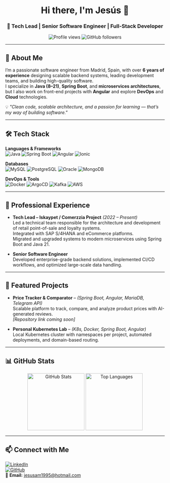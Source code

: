 <!-- Banner / Header -->
<h1 align="center">Hi there, I'm Jesús 👋</h1>
<h3 align="center">🚀 Tech Lead | Senior Software Engineer | Full-Stack Developer</h3>

<p align="center">
  <img src="https://komarev.com/ghpvc/?username=srjesusam&label=Profile%20Views&color=0e75b6&style=flat" alt="Profile views" />
  <img src="https://img.shields.io/github/followers/srjesusam?label=Followers&style=social" alt="GitHub followers" />
</p>

---

## 💫 About Me

I’m a passionate software engineer from Madrid, Spain, with over **6 years of experience** designing scalable backend systems, leading development teams, and building high-quality software.  
I specialize in **Java (8–21)**, **Spring Boot**, and **microservices architectures**, but I also work on front-end projects with **Angular** and explore **DevOps** and **Cloud** technologies.

💡 *"Clean code, scalable architecture, and a passion for learning — that’s my way of building software."*

---

## 🛠 Tech Stack

**Languages & Frameworks**  
![Java](https://img.shields.io/badge/Java-ED8B00?style=for-the-badge&logo=openjdk&logoColor=white)
![Spring Boot](https://img.shields.io/badge/Spring%20Boot-6DB33F?style=for-the-badge&logo=springboot&logoColor=white)
![Angular](https://img.shields.io/badge/Angular-DD0031?style=for-the-badge&logo=angular&logoColor=white)
![Ionic](https://img.shields.io/badge/Ionic-3880FF?style=for-the-badge&logo=ionic&logoColor=white)

**Databases**  
![MySQL](https://img.shields.io/badge/MySQL-005C84?style=for-the-badge&logo=mysql&logoColor=white)
![PostgreSQL](https://img.shields.io/badge/PostgreSQL-316192?style=for-the-badge&logo=postgresql&logoColor=white)
![Oracle](https://img.shields.io/badge/Oracle-F80000?style=for-the-badge&logo=oracle&logoColor=white)
![MongoDB](https://img.shields.io/badge/MongoDB-4EA94B?style=for-the-badge&logo=mongodb&logoColor=white)

**DevOps & Tools**  
![Docker](https://img.shields.io/badge/Docker-2496ED?style=for-the-badge&logo=docker&logoColor=white)
![ArgoCD](https://img.shields.io/badge/ArgoCD-FB542B?style=for-the-badge&logo=argo&logoColor=white)
![Kafka](https://img.shields.io/badge/Apache%20Kafka-231F20?style=for-the-badge&logo=apachekafka&logoColor=white)
![AWS](https://img.shields.io/badge/AWS-FF9900?style=for-the-badge&logo=amazonaws&logoColor=white)

---

## 💼 Professional Experience

- **Tech Lead – Iskaypet / Comerzzia Project** *(2022 – Present)*  
  Led a technical team responsible for the architecture and development of retail point-of-sale and loyalty systems.  
  Integrated with SAP S/4HANA and eCommerce platforms.  
  Migrated and upgraded systems to modern microservices using Spring Boot and Java 21.

- **Senior Software Engineer**  
  Developed enterprise-grade backend solutions, implemented CI/CD workflows, and optimized large-scale data handling.

---

## 🚀 Featured Projects

- **Price Tracker & Comparator** – *(Spring Boot, Angular, MariaDB, Telegram API)*  
  Scalable platform to track, compare, and analyze product prices with AI-generated reviews.  
  *[Repository link coming soon]*

- **Personal Kubernetes Lab** – *(K8s, Docker, Spring Boot, Angular)*  
  Local Kubernetes cluster with namespaces per project, automated deployments, and domain-based routing.

---

## 📊 GitHub Stats

<p align="center">
  <img src="https://github-readme-stats.vercel.app/api?username=srjesusam&show_icons=true&theme=tokyonight" alt="GitHub Stats" height="180" />
  <img src="https://github-readme-stats.vercel.app/api/top-langs/?username=srjesusam&layout=compact&theme=tokyonight" alt="Top Languages" height="180" />
</p>

---

## 📫 Connect with Me

[![LinkedIn](https://img.shields.io/badge/LinkedIn-Profile-blue?style=for-the-badge&logo=linkedin)](https://linkedin.com/in/jesusam)  
[![GitHub](https://img.shields.io/badge/GitHub-Portfolio-black?style=for-the-badge&logo=github)](https://github.com/srjesusam)  
📧 **Email:** jesusam1995@hotmail.com
